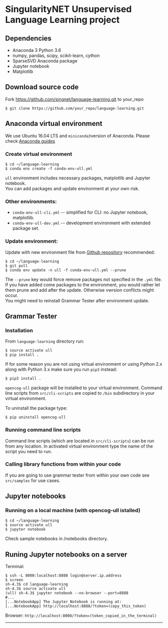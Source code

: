 # SingularityNET Unsupervised Language Learning project

## Dependencies
* Anaconda 3 Python 3.6
* numpy, pandas, scipy, scikit-learn, cython
* SparseSVD Anaconda package
* Jupyter notebook
* Matplotlib

## Download source code  
Fork https://github.com/singnet/language-learning.git to your_repo  
```
$ git clone https://github.com/your_repo/language-learning.git
```

## Anaconda virtual environment

We use Ubuntu 16.04 LTS and `miniconda3`version of Anaconda. Please check [Anaconda guides](https://conda.io/docs/user-guide/install/linux.html)

### Create virtual environment
```
$ cd ~/language-learning
$ conda env create -f conda-env-ull.yml
```

`ull` environment includes necessary packages, matplotlib and Jupyter notebook.  
You can add packages and update environment at your own risk.  

### Other environments:
* `conda-env-ull-cli.yml` -- simplified for CLI: no Jupyter notebook, matplotlib.  
* `conda-env-ull-dev.yml` -- development environment with extended package set.

### Update environment:
Update with new environment file from [Github repository](https://github.com/singnet/language-learning) recommended:
```
$ cd ~/language-learning
$ git pull
$ conda env update -n ull -f conda-env-ull.yml --prune
```
The `--prune` key would force remove packages not specified in the `.yml` file.
If you have added come packages to the environment, you would rather let them prune and add after the update. Otherwise vwrsion conflicts might occur.  
You might need to reinstall Grammar Tester after environment update.

## Grammar Tester 

### Installation

From `language-learning` directory run:

```
$ source activate ull
$ pip install .
```
If for some reason you are not using virtual environment or using Python 2.x along with Python 3.x make sure you
run `pip3` instead:
```
$ pip3 install .
```

`opencog-ull` package will be installed to your virtual environment.
Command line scripts from `src/cli-scripts` are copied to `/bin` subdirectory in your virtual environment.

To uninstall the package type:
```
$ pip uninstall opencog-ull
```

### Running command line scripts

Command line scripts (which are located in `src/cli-scripts`) can be run from any location. In activated virtual
environment type the name of the script you need to run.

### Calling library functions from within your code

If you are going to use grammar tester from within your own code see `src/samples` for use cases.


## Jupyter notebooks

### Running on a local machine (with opencog-ull istalled)
```
$ cd ~/language-learning
$ source activate ull
$ jupyter notebook
```
Check sample notebooks in /notebooks directory.

## Runing Jupyter notebooks on a server  

Terminal:  
```
$ ssh -L 8000:localhost:8888 login@server.ip.address  
$ screen  
sh-4.3$ cd language-learning  
sh-4.3$ source activate ull  
(ull) sh-4.3$ jupyter notebook --no-browser --port=8888
#...
[...NotebookApp] The Jupyter Notebook is running at:
[...NotebookApp] http://localhost:8888/?token=(copy_this_token)  
```
Browser: `http://localhost:8000/?token=(token_copied_in_the_terminal)`

---
